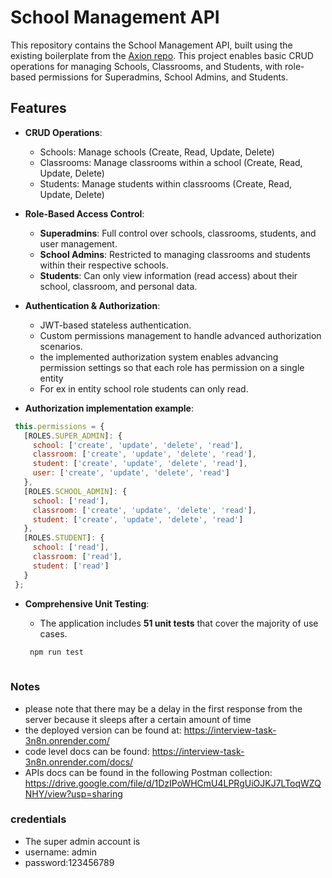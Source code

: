 # School Management API

This repository contains the School Management API, built using the existing boilerplate from the [Axion repo](https://github.com/qantra-io/axion). This project enables basic CRUD operations for managing Schools, Classrooms, and Students, with role-based permissions for Superadmins, School Admins, and Students.

## Features

- **CRUD Operations**: 
  - Schools: Manage schools (Create, Read, Update, Delete)
  - Classrooms: Manage classrooms within a school (Create, Read, Update, Delete)
  - Students: Manage students within classrooms (Create, Read, Update, Delete)
  
- **Role-Based Access Control**: 
  - **Superadmins**: Full control over schools, classrooms, students, and user management.
  - **School Admins**: Restricted to managing classrooms and students within their respective schools.
  - **Students**: Can only view information (read access) about their school, classroom, and personal data.

- **Authentication & Authorization**: 
  - JWT-based stateless authentication.
  - Custom permissions management to handle advanced authorization scenarios.
  - the implemented authorization system enables advancing permission settings so that each role has permission on a single entity
  - For ex in entity school role students can only read.
- **Authorization implementation example**:
 ```javascript
  this.permissions = {
    [ROLES.SUPER_ADMIN]: {
      school: ['create', 'update', 'delete', 'read'],
      classroom: ['create', 'update', 'delete', 'read'],
      student: ['create', 'update', 'delete', 'read'],
      user: ['create', 'update', 'delete', 'read']
    },
    [ROLES.SCHOOL_ADMIN]: {
      school: ['read'],
      classroom: ['create', 'update', 'delete', 'read'],
      student: ['create', 'update', 'delete', 'read']
    },
    [ROLES.STUDENT]: {
      school: ['read'],
      classroom: ['read'],
      student: ['read']
    }
  };
```
  
- **Comprehensive Unit Testing**: 
  - The application includes **51 unit tests** that cover the majority of use cases.
    
   ```bash
    npm run test
    
  

### Notes 
- please note that there may be a delay in the first response from the server because it sleeps after a certain amount of time 
- the deployed version can be found at: https://interview-task-3n8n.onrender.com/
- code level docs can be found: https://interview-task-3n8n.onrender.com/docs/
- APIs docs can be found in the following Postman collection: https://drive.google.com/file/d/1DzIPoWHCmU4LPRgUiOJKJ7LToqWZQNHY/view?usp=sharing

### credentials 
- The super admin account is
- username: admin
- password:123456789


